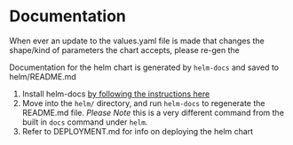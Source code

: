 # Documentation
When ever an update to the values.yaml file is made that changes the shape/kind of parameters the chart accepts, please re-gen the 

Documentation for the helm chart is generated by `helm-docs` and saved to helm/README.md

1. Install helm-docs [by following the instructions here](https://github.com/norwoodj/helm-docs#installation)
2. Move into the `helm/` directory, and run `helm-docs` to regenerate the README.md file. *Please Note* this is a very different command from the built in `docs` command under `helm`.
3. Refer to DEPLOYMENT.md for info on deploying the helm chart